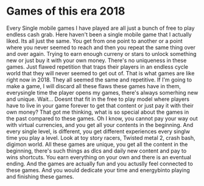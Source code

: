 # Games of this era 2018


Every Single mobile games I have played are all just a bunch of free to play endless cash grab. Here haven't been a single mobile game that I actually liked. Its all just the same. You get from one point to another or a point where you never seemed to reach and then you repeat the same thing over and over again. Trying to earn enough curreny or stars to unlock something new or just buy it with your own money. There's no uniqueness in these games. Just flawed repetition that traps their players in an endless cycle world that they will never seemed to get out of. That is what games are like right now in 2018. They all seemed the same and repetitive. If I'm going to make a game, I will discard all these flaws these games have in them,  everysingle time the player opens my games,  there's always somerhing new and unique. Wait... Doesnt that fit in the free to play model where players have to live in your game forever to get that content or just pay it with their own money? That got me thinking,  what is so special about the games in the past compared to these games. Oh I know,  you cannot pay your way out with virtual currencies,  and you get all your contents in the beginning. And every single level,  is different, you get different experiences every singlw time you play a level. Look at toy story racers, Twisted metal 2, crash bash, digimon world. All these games are unique, you get all the content in the beginning, there's such things as dlcs and daily new content and pay to wins shortcuts. You earn everything on your own and there is an eventual ending. And the games are actually fun and you actuslly feel connected to these games. And you would dedicate your time and energybinto playing and finishing these games. 



















  






<!--stackedit_data:
eyJoaXN0b3J5IjpbMjIwNTc1MzUyXX0=
-->